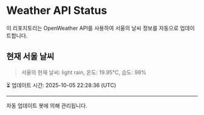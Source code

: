 
# Weather API Status

이 리포지토리는 OpenWeather API를 사용하여 서울의 날씨 정보를 자동으로 업데이트합니다.

## 현재 서울 날씨
> 서울의 현재 날씨: light rain, 온도: 19.95°C, 습도: 98%

⏳ 업데이트 시간: 2025-10-05 22:28:36 (UTC)

---
자동 업데이트 봇에 의해 관리됩니다.
